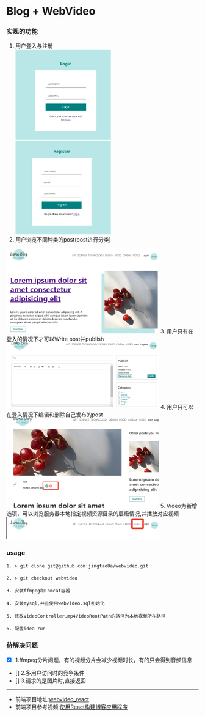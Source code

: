 # Blog + WebVideo
### 实现的功能
1. 用户登入与注册<br>
<img src="images/1.png" width=250> <img src="images/2.png" width=250>
2. 用户浏览不同种类的post(post进行分类)<br>
<img src="images/3.png" width=400>
3. 用户只有在登入的情况下才可以Write post并publish<br>
<img src="images/4.png" width=400>
4. 用户只可以在登入情况下编辑和删除自己发布的post<br>
<img src="images/5.png" width=400>
5. Video为新增选项，可以浏览服务器本地指定视频资源目录的层级情况,并播放对应视频<br>
<img src="images/6.png" width=400>

### usage

``` shell
1. > git clone git@github.com:jingtao8a/webvideo.git

2. > git checkout webvideo

3. 安装ffmpeg和Tomcat容器

4. 安装mysql,并且使用webvideo.sql初始化

5. 修改VideoController.mp4VideoRootPath的路径为本地视频所在路径

6. 配置idea run

```


### 待解决问题
- [x] 1.ffmpeg分片问题，有的视频分片会减少视频时长，有的只会得到音频信息
- [] 2.多用户访问时的竞争条件
- [] 3.请求的是图片时,直接返回

***
- 前端项目地址:[webvideo_react](https://github.com/jingtao8a/webvideo_react/tree/webvideo)
- 前端项目参考视频:[使用React构建博客应用程序](https://www.bilibili.com/video/BV1Zg411Y7fb/?spm_id_from=333.337.search-card.all.click&vd_source=1c0783715047ed7b57030c61edf89d7b)
